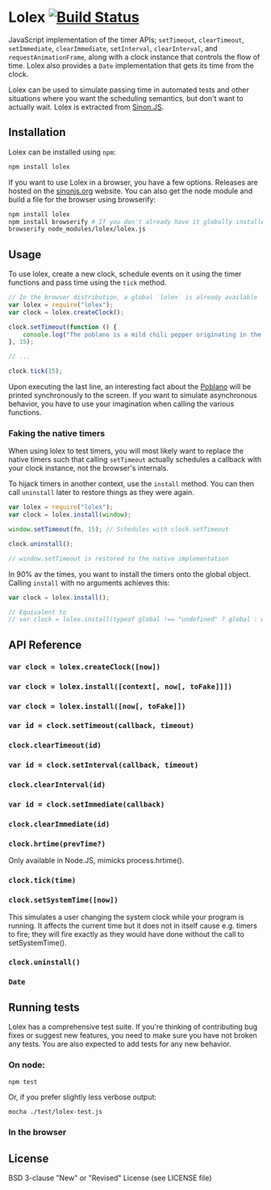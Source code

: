 # Lolex [![Build Status](https://secure.travis-ci.org/sinonjs/lolex.png)](http://travis-ci.org/sinonjs/lolex)

JavaScript implementation of the timer APIs; `setTimeout`, `clearTimeout`,
`setImmediate`, `clearImmediate`, `setInterval`, `clearInterval`, and
`requestAnimationFrame`, along with a clock instance that controls the flow of
time. Lolex also provides a `Date` implementation that gets its time from the
clock.

Lolex can be used to simulate passing time in automated tests and other
situations where you want the scheduling semantics, but don't want to actually
wait. Lolex is extracted from [Sinon.JS](https://github.com/sinonjs/sinon.js).

## Installation

Lolex can be installed using `npm`:

```sh
npm install lolex
```

If you want to use Lolex in a browser, you have a few options. Releases are
hosted on the [sinonjs.org](http://sinonjs.org/download/) website. You can also
get the node module and build a file for the browser using browserify:

```sh
npm install lolex
npm install browserify # If you don't already have it globally installed
browserify node_modules/lolex/lolex.js
```

## Usage

To use lolex, create a new clock, schedule events on it using the timer
functions and pass time using the `tick` method.

```js
// In the browser distribution, a global `lolex` is already available
var lolex = require("lolex");
var clock = lolex.createClock();

clock.setTimeout(function () {
    console.log("The poblano is a mild chili pepper originating in the state of Puebla, Mexico.");
}, 15);

// ...

clock.tick(15);
```

Upon executing the last line, an interesting fact about the
[Poblano](http://en.wikipedia.org/wiki/Poblano) will be printed synchronously to
the screen. If you want to simulate asynchronous behavior, you have to use your
imagination when calling the various functions.

### Faking the native timers

When using lolex to test timers, you will most likely want to replace the native
timers such that calling `setTimeout` actually schedules a callback with your
clock instance, not the browser's internals.

To hijack timers in another context, use the `install` method. You can then call
`uninstall` later to restore things as they were again.

```js
var lolex = require("lolex");
var clock = lolex.install(window);

window.setTimeout(fn, 15); // Schedules with clock.setTimeout

clock.uninstall();

// window.setTimeout is restored to the native implementation
```

In 90% av the times, you want to install the timers onto the global object.
Calling `install` with no arguments achieves this:

```js
var clock = lolex.install();

// Equivalent to
// var clock = lolex.install(typeof global !== "undefined" ? global : window);
```

## API Reference

### `var clock = lolex.createClock([now])`

### `var clock = lolex.install([context[, now[, toFake]]])`

### `var clock = lolex.install([now[, toFake]])`

### `var id = clock.setTimeout(callback, timeout)`

### `clock.clearTimeout(id)`

### `var id = clock.setInterval(callback, timeout)`

### `clock.clearInterval(id)`

### `var id = clock.setImmediate(callback)`

### `clock.clearImmediate(id)`

### `clock.hrtime(prevTime?)`
Only available in Node.JS, mimicks process.hrtime().

### `clock.tick(time)`

### `clock.setSystemTime([now])`
This simulates a user changing the system clock while your program is running.
It affects the current time but it does not in itself cause e.g. timers to fire; they will fire exactly as they would have done without the call to setSystemTime().

### `clock.uninstall()`

### `Date`

## Running tests

Lolex has a comprehensive test suite. If you're thinking of contributing bug
fixes or suggest new features, you need to make sure you have not broken any
tests. You are also expected to add tests for any new behavior.

### On node:

```sh
npm test
```

Or, if you prefer slightly less verbose output:

```
mocha ./test/lolex-test.js
```

### In the browser



## License

BSD 3-clause "New" or "Revised" License  (see LICENSE file)

